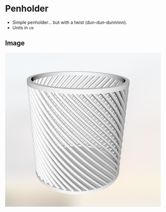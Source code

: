 # Penholder
- Simple penholder... but with a twist (dun-dun-dunnnnn).
- Units in `cm`

## Image
![Penholder](penholder.png)
